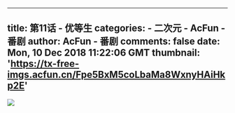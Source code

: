 
---
title: 第11话 - 优等生
categories: 
    - 二次元
    - AcFun - 番剧
author: AcFun - 番剧
comments: false
date: Mon, 10 Dec 2018 11:22:06 GMT
thumbnail: 'https://tx-free-imgs.acfun.cn/Fpe5BxM5coLbaMa8WxnyHAiHkp2E'
---

<div>   
<img src="https://tx-free-imgs.acfun.cn/Fpe5BxM5coLbaMa8WxnyHAiHkp2E" referrerpolicy="no-referrer">  
</div>
            